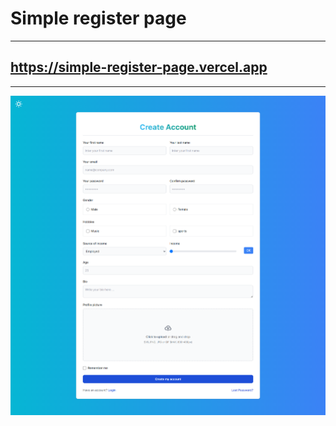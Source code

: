 # Simple register page

--------------------------------------------

## https://simple-register-page.vercel.app

-------------------------------------------

![alt text](screencapture-localhost-3000-2024-03-19-19_12_03.png)